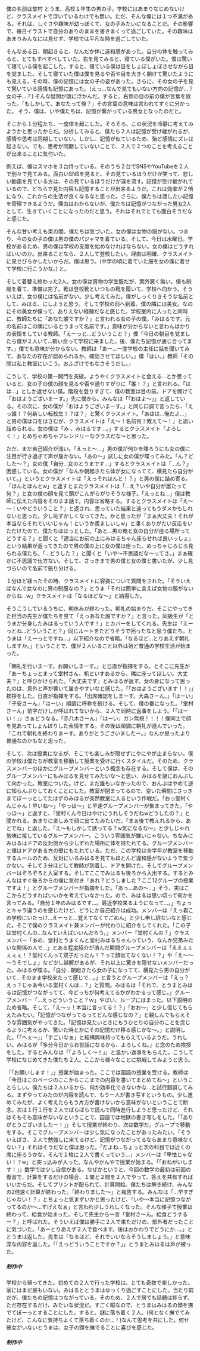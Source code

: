 僕の名前は堂村 とうま。高校１年生の男の子。学校にはあまりなじめないけど、クラスメイトで浮いているわけでも無い。ただ、そんな僕には１つ不満がある。それは、しぐさや趣味が幼っぽくて、女の子みたいになることだ。その影響で、毎日イラストで自分のありのままを書きまくって過ごしていた。その趣味はあまりみんなには見せず、学校では平凡な時を過ごしていた。

そんなある日、朝起きると、なんだか体に違和感があった。自分の体を触ってみると、とてもすべすべしていた。右を見てみると、寝ている僕がいた。僕は驚いて寝ている僕を起こした。すると、寝ている僕は目をしょぼしょぼさせながら目を覚ました。そして寝ていた僕は僕を見るや否や目を大きく開けて驚いたようにも見える。その時、僕の記憶には女の子の姿があった。さらに、その女の子を見て驚いている感情も記憶にあった。(えっ…なんで見てもいない方向の記憶が…？女の子…？) そんな疑問が頭に浮かんだ。すると、右側の目の前の僕が言葉を放った。「もしかして、あなたって俺？」その言葉の意味は言われてすぐに分かった。
そう、僕は、いや僕たちは、記憶が繋がっている男女となったのだと。

そこから１分程たち、一度体を起こした。そろそろ、この状況を冷静に考えてみようかと思ったからだ。分析してみると、僕たち２人は記憶が受け継がれるが、感情や思考は同期していない。しかし、記憶が似ているため、殆ど感情にズレは起きない。でも、思考が同期していないことで、２人で２つのことを考えることが出来ることに気付いた。

例えば、僕はスマホを３台持っている。そのうち２台でSNSやYouTubeを２人で別々で見てみる。面白いSNSを見ると、その見ているほうだけが笑って、悲しい動画を見ている方は、その見ているほうだけが涙を流す。記憶が受け継がれているので、どちらで見た内容も記憶することが出来るようだ。これは効率が２倍になり、これからの生活が良くなるなと思った。さらに、僕たちは渡したい記憶を管理できるようだ。理由はわからないが、僕たちは記憶がつながった男女2人として、生きていくことになったのだと思う。それはそれでとても面白そうだなと感じた。

そんな甘い考えも束の間。僕たちは気づいた。女の僕は女物の服がない。つまり、今の女の子の僕は男の僕のパジャマを着ている。そして、今日は水曜日。学校があるため、男の僕は学校の支度を始めなければならない。女の僕はどうすればいいのか。出来ることなら、２人して登校したい。理由は明確、クラスメイトに見せびらかしたいからだ。僕は思う。(中学の頃に着ていた服を女の僕に着せて学校に行こうかな。) と。

そして着替え終わった2人。女の僕は男物の学生服だが、案外悪く無い。僕も制服を着て、準備は完了。靴は登校靴といつもの靴を履いて、学校へ向かう。そういえば、女の僕には名前がない。少し考えてみた。僕がしっくりきそうな名前として、みはる、にしようと思う。そして学校の前へ到着。僕の隣には美女。なのにその美女が僕って、ありえない経験だなと感じた。学校室内に入ったと同時に、教師たちに「あなた誰ですか？」と言われる女の子の僕。「みはるです。元の名前はこの隣にいるとうまって名前です。」意味が分からないと言わんばかりの表情をしている教師。「えーっと…どういうこと？」僕「今日の朝目を覚ましたら僕が２人いて…勢い余って学校に来ました。後、僕たち記憶が通じ合ってます。」僕でも意味が分からない。教師は「あー…一度学校の主任に話を聞いてみて、あなたの存在が認められるか、確認させてほしい。」僕「はい。」教師「その間は私と教室にいこう。おふざけでもなさそうだし。」

こうして、学校の第一関門を突破。ようやくクラスメイトと会える…とか思っていると、女の子の僕の顔を見るや否や通りすがりに「誰！？」と言われる。「はは…」としか返せない僕。階段を登りすぎて、僕の教室は目の前。ドアを開けて「おはようございまーす。」先に僕から。みんなは「「おはよ～」」と返している。その次に、女の僕が「おはようございまーす。」と同じ口調で言ったら、「えっ誰！？何新しい転校生！？は？」と驚くクラスメイト。「あはは…俺だよ…」と男の僕は口をはさむが、クラスメイトは「え～！名前何？教えて～！」と追い詰められる。女の僕は「み 、みはるです…。」するとクラスメイト「よろしく！」とめちゃめちゃフレンドリーなクラスだな～と思った。

ただ、まだ自己紹介が浅い。「えっと～…」男の僕が何かを喋ろうにも女の僕に注目が行き過ぎて声が届かない。「あの～」試しに女の僕が喋ってみた。「ん？どした～？」女の僕「自分…女のとうまです…」するとクラスメイトは「…ん？」困惑している。女の僕が「なんか朝起きたら体が女になってて、横見たら自分がいて。」というとクラスメイトは「えっそれほんと！？」と男の僕に詰め寄る。「ほんとほんとw」と返すとまたクラスメイトは「…え？いや自分が居たって何？」と女の僕の顔を見て頭がこんがらがりそうな様子。「えっとね…」僕は教師に伝えた内容をそのまま話す。内容は省略する。するとクラスメイトは「え～～！いやどういうこと？」と返され、思っていた結果と違ってもうダメかもしれないと思った。少し恥ずかしくなってきた。かと思ったが「まぁ大丈夫！それが本当ならそれでいいじゃん！というか羨ましいしw」と凄くありがたい反応をいただけたので、僕たちはほっとした。「あと…男の俺と女の自分が座る場所ってどうする？」と聞くと「適当にお前の上にみはるちゃん座らせれば良いっしょ」という結果が返ってきたので男の僕の上に女の僕は座った。めっちゃじろじろ見られる僕たち。「…どうした？」と聞くと「いや～不思議だな～ってさ。」まぁ確かに不思議で仕方ない。そして、さっきまで男の僕と女の僕と書いたが、少し見づらいので名前で振り分ける。

１分ほど経ったその時、クラスメイトに容姿について質問をされた。「そういえばなんで女なのに男の制服なの？」とうま「それは簡単に言えば女物の服がないからね…w」クラスメイトは「なるほどな～」と納得した。

そうこうしているうちに、朝休みが終わった。朝礼の始まりだ。そこにやってきた担当の先生が僕たちを見て「えっあなた誰ですか？」と言った。同級生が「とうまが分身したみはるっていう人です！」とカバーをしてくれる。先生は「えーっとね…どういうこと？」同じルートをたどりそうで困ったなと思う僕たち。とうまは「えーっとですね…」以下紹介なので省略。「なるほど…とりあえず朝礼しますか。」ということで、僕が２人いること以外は殆ど普通の学校生活が始まった。

「朝礼を行いまーす。お願いしまーす。」と日直が指揮をする。とそこに先生が「あーちょっとまって堂村さん、机といすあるから、隣に座ってほしい。大丈夫？」と呼びかけられた。「大丈夫です」とみはるが返す。女の身になって思ったのは、意外と声が響いて届きやすいなと感じた。「「おはようございます！！」」挨拶をした。日直が指揮をする。「出席確認をしまーす。大森さーん。」「はーい」「子安さーん」「はーい」順調に呼称を続ける。そして、僕の番になった。「堂村さーん」苗字だけしか呼ばれてないから、２人で同時に返事をしよう。「「はーい！」」さぁどうなる。「赤八木さーん」「はーい」ガン無視！！！！僕同士で顔を見あってしょんぼりした表情をする。その後は順調に朝礼が進んでいった。「これで朝礼を終わりまーす。ありがとうございましたー。」なんか思ったより普通なのかもなと思った。

そして、次は授業になるが、そこでも楽しみが隠せずにやにやが止まらない。僕の学校は僕たちが教室を移動して授業を受けに行くスタイルだ。そのため、クラスメンバーのほかにグループメンバーという概念も存在する。そして僕は、そのグループメンバーにもみはるを見せてみたいな～と思い、みはるを謎におんぶして向かった。教室についた。けど、まだ誰もいなかったので、おんぶはやめて逆に知らんぷりしておくことにした。教室が閉まってるので、空いた瞬間にさっきまでぼーっとしてたはずのみはるが突然教室に入るという作戦だ。「おっ堂村くんじゃん！早いね～」「やっほ～」と早速グループメンバーが集まってきた。「やっほ～」と返すと、「堂村くん今日はやけにうれしそうだねwどうしたの？」と聞かれる。あまりに楽しみで顔に出てたみたいだ。「まぁ後で教えれるから、あとでね」と返した。「え～もしかして誘ってる？w気になるな～」と少しじゃれ気味に接しているグループメンバー。こういう雰囲気が嫌いじゃない。ちなみにみはるはドアの反対側から少しずれた場所に体を持たれてる。グループメンバーと僕はドアがある方の壁にもたれている。ただ、この学校は全学年が教室を移動するルールのため、反対にいるみはるを見てもほとんど違和感がないようで気づかない。そして３分ほどして教師が到着し、ドアを開けた。そしてグループメンバーはぞろぞろと入室する。そしてここでみはるも後ろから入出する。するとみんなはすぐ後ろからの僕に気付き「あれ？どうしました？ここ12グループの授業ですよ！」とグループメンバーが指摘をした。「あっ…あの～…」そう、実はここからどうすればいいかを考えていなかった。ので、みはるは思い切って何かを言ってみる。「自分１年のみはるです…。最近学校来るようになって…。」ちょっとキャラ違うのを感じたけど、どうにか自己紹介は成功。メンバーは「えっ君この学校にいたっけ…えーっと…覚えてなくてごめん」と少し申し訳ないなと感じた。そこで僕のクラスメイト兼メンバーが代わりに紹介をしてくれた。「この子は堂村くんの…なんていえばいいんだろう。」メンバー「堂村くんの？」クラスメンバー「あの、堂村とうまくんと堂村みはるちゃんっていう、なんか兄弟みたいな関係の人で…」とある程度紹介が済んだ瞬間グループメンバーは「ええぇぇぇぇぇ！？堂村くんって双子だったん！？って顔似てなくない！？」や「え～～～うそでしょ」など少し誤解があるが、それ以上に驚きを隠せないメンバーだった。みはるが喋る。「自分…朝起きたら女の子になってて、横見たら男の自分がいて…そのまま学校来たって感じで…。」と言うとグループメンバーは「えっ？えっ？じゃあ今いる堂村くんは…？」と質問。みはるは「それで、とうまとみはるは記憶がつながってて、今どっちが何考えてるかがわかるって感じ。」グループメンバー「…えっどういうこと？ｗ」やばい、ループにはまった。以下説明のため省略。そして、「え～っ！本当に言ってる！？」「おお～」と少し信じてもらえたみたい。「記憶がつながってるってどんな感じなの？」と親しんでもらえそうな雰囲気がやってきた。「記憶は見たいときにもうひとりの自分のことを念じるように考えるか、驚いた時とかにその記憶だけ移る感じかな～。」と説明した。「「へぇ～」」「すごいなぁ」と結構興味持ってもらえているようだ。うれしい。みはるが「多分今日からお世話になるから、よろしくね。」と念のため挨拶をした。するとみんなは「「よろしく～！」」と温かい返事をもらえた。こうして学校になじめてきた僕たち２人。ここから様々なことに挑戦してみようと思う。

「「お願いします！」」授業が始まった。ここでは国語の授業を受ける。教師は「今日はこのページのここからここまでの内容を書いてまとめてね～」ということらしい。僕たちは２人いるから、何か効率化できないかな…と試行錯誤してみる。まずやってみたのが内容を読んで、もう一人が書き写すというもの。少し進めてみたが、よく考えたらもう片方が書けないから意味がないということで断念。次は１行１行を２人でばらばらで読んで同時進行しようと思ったけど、それはそもそも意味がないなということで、国語では地獄の書き写しをした。「「ありがとうございましたー！」」そして授業が終わり、次は数学だ。グループで移動をする。そこでグループメンバーは少し気になったことがあったみたい。「そういえばさ、２人で勉強しに来てるけど、記憶がつながってるならあまり意味なくない？」それはそうだなと僕は思った。「だよね…ちょっと次の科目では近くの席に座ろうかな。そんで１枚に２人で書くっていう…」メンバーは「卑怯じゃない！？w」と突っ込みが入った。なんやかんやで授業が始まる。「「おねがいします！」」数学では少し自信がある。なぜかというと、今回の数学の最初は前回の復習で、計算をするだけの場合、１問と２問を２人でやって、答えを共有すればいいからだ。そしてプリントが配られて、計算開始。僕たちは解き続け、みんなの2倍速く計算が終わった。「終わりました～」と報告する。みんなは「…早すぎじゃない！？」とちょっと気まずいかと思ったけど、「いや～本当に記憶つながってるのか～…すげえなぁ」と言われ少しうれしくなった。そんな様子で授業は終わって、給食が始まった。そして先生から一言「堂村さーん。給食どうするー？」と呼ばれた。そういえば僕は勝手に２人で来ただけの、部外者だったことに気づいた。「あーとりあえず２人で食べます。後はおかわりでどうにか…。」ととうまは返した。先生は「なるほど、それでいいならそうしましょう。」と意味深な内容を返した。「「えっどういうことですか？」」とうまとみはるは声が被った。

##### 制作中

学校から帰ってきた。初めての２人で行った学校は、とても奇抜で楽しかった。家にはまだ誰もいない。みはるととうまはゆっくり過ごすことにした。当たり前だが、僕たちの記憶はつながっている。そのため、２人で居ても話題は捗らず、ただ存在するだけ、みたいな状況だ。すごく暇なので、とうまはみはるの頭を撫でてぼーっとすることにした。すると、謎に落ち着く２人。(何となく撫でてみたけど、こんなに気持ちよくて落ち着くのか…！)なんて思考を共にした。何せ彼女がいないとうまは、女子の頭を撫でることに喜びを感じた。
    
##### 制作中